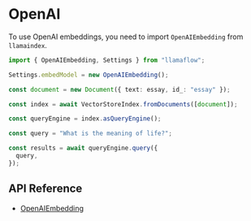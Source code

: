 # OpenAI

To use OpenAI embeddings, you need to import `OpenAIEmbedding` from `llamaindex`.

```ts
import { OpenAIEmbedding, Settings } from "llamaflow";

Settings.embedModel = new OpenAIEmbedding();

const document = new Document({ text: essay, id_: "essay" });

const index = await VectorStoreIndex.fromDocuments([document]);

const queryEngine = index.asQueryEngine();

const query = "What is the meaning of life?";

const results = await queryEngine.query({
  query,
});
```

## API Reference

- [OpenAIEmbedding](../../../api/classes/OpenAIEmbedding.md)

